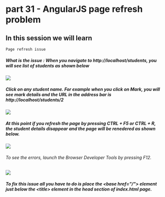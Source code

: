 # part 31 - AngularJS page refresh problem

## In this session we will learn

    Page refresh issue

##### What is the issue : When you navigate to http://localhost/students, you will see list of students as shown below 

![](../img/AngularJS_RouteparamsExample.png)

##### Click on any student name. For example when you click on Mark, you will see mark details and the URL in the address bar is http://localhost/students/2

![](../img/passParametersInUrl.png)

##### At this point if you refresh the page by pressing CTRL + F5 or CTRL + R, the student details disappear and the page will be renedered as shown below. 

![](../img/angularjsRoutingRefresh.png)

###### To see the errors, launch the Browser Developer Tools by pressing F12. 

![](../img/refreshPage404.png)

##### To fix this issue all you have to do is place the &lt;base href="/"&gt; element just below the &lt;title&gt; element in the head section of index.html page. 
